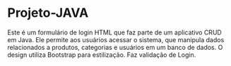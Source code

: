 # Projeto-JAVA
Este é um formulário de login HTML que faz parte de um aplicativo CRUD em Java. Ele permite aos usuários acessar o sistema, que manipula dados relacionados a produtos, categorias e usuários em um banco de dados. O design utiliza Bootstrap para estilização. Faz validação de Login.
